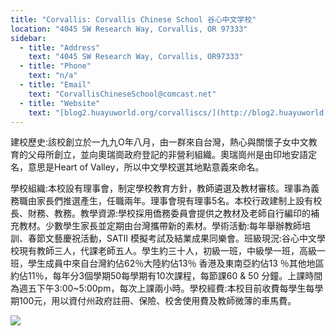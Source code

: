 ```yaml
---
title: "Corvallis: Corvallis Chinese School 谷心中文学校"
location: "4045 SW Research Way, Corvallis, OR 97333"
sidebar:
  - title: "Address"
    text: "4045 SW Research Way, Corvallis, OR97333"
  - title: "Phone"
    text: "n/a"
  - title: "Email"
    text: "CorvallisChineseSchool@comcast.net"
  - title: "Website"
    text: "[blog2.huayuworld.org/corvalliscs/](http://blog2.huayuworld.org/corvalliscs)"
---
```


建校歷史:該校創立於一九九O年八月，由一群來自台灣，熱心與關懷子女中文教育的父母所創立，並向奧瑞崗政府登記的非營利組織。奧瑞崗州是由印地安語定名，意思是Heart of Valley，所以中文學校選其地點意義來命名。

學校組織:本校設有理事會，制定學校教育方針，教師遴選及教材審核。理事為義務職由家長們推選產生，任職兩年。理事會現有理事5名。本校行政建制上設有校長、財務、教務。教學資源:學校採用僑務委員會提供之教材及老師自行編印的補充教材。少數學生家長並定期由台灣攜帶新的素材。學術活動:每年舉辦教師培訓、春節文藝慶祝活動，SATⅡ 模擬考試及結業成果同樂會。班級現況:谷心中文學校現有教師三人，代課老師五人。學生約三十人，初級一班，中級學一班，高級一班，學生成員中來自台灣約佔62％大陸約佔13％ 香港及東南亞約佔13 ％其他地區約佔11％，每年分3個學期50每學期有10次課程，每節課60 & 50 分鐘。上課時間為週五下午3:00~5:00pm，每次上課兩小時。學校經費:本校目前收費每學生每學期100元，用以資付州政府註冊、保險、校舍使用費及教師微薄的車馬費。

![](https://res.cloudinary.com/dhngj18do/image/upload/f_auto,q_auto/v1/images/activities/ccs_tpmq5tz7iaewyvc95ssi)
